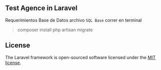 

## Test Agence in Laravel
Requerimientos Base de Datos archivo `SQL Base`
correr en terminal
> composer install
> php artisan migrate
## License

The Laravel framework is open-sourced software licensed under the [MIT license](https://opensource.org/licenses/MIT).
